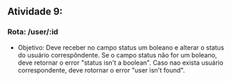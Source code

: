 ## Atividade 9:

### Rota: /user/:id

- Objetivo: Deve receber no campo status um boleano e alterar o status do usuário correspôndente. Se o campo status não for um boleano, deve retornar o error "status isn't a boolean". Caso nao exista usuário correspondente, deve rotornar o error "user isn't found".

